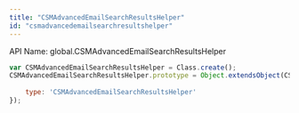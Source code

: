 ```yaml
---
title: "CSMAdvancedEmailSearchResultsHelper"
id: "csmadvancedemailsearchresultshelper"
---
```


API Name: global.CSMAdvancedEmailSearchResultsHelper

```js
var CSMAdvancedEmailSearchResultsHelper = Class.create();
CSMAdvancedEmailSearchResultsHelper.prototype = Object.extendsObject(CSMAdvancedEmailSearchResultsHelperSNC, {
	
    type: 'CSMAdvancedEmailSearchResultsHelper'
});
```